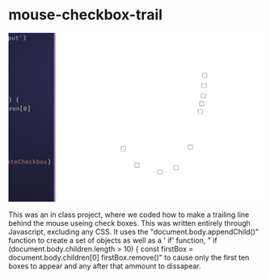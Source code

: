 # mouse-checkbox-trail

![screenshot of mouse trail](mts.png)

This was an in class project, where we coded how to make a trailing line behind the mouse useing check boxes. This was written entirely through Javascript, excluding any CSS. It uses the "document.body.appendChild()" function to create a set of objects as well as a ' if' function, " if (document.body.children.length > 10) {
    const firstBox = document.body.children[0]
    firstBox.remove()" to cause only the first ten boxes to appear and any after that ammount to dissapear.
